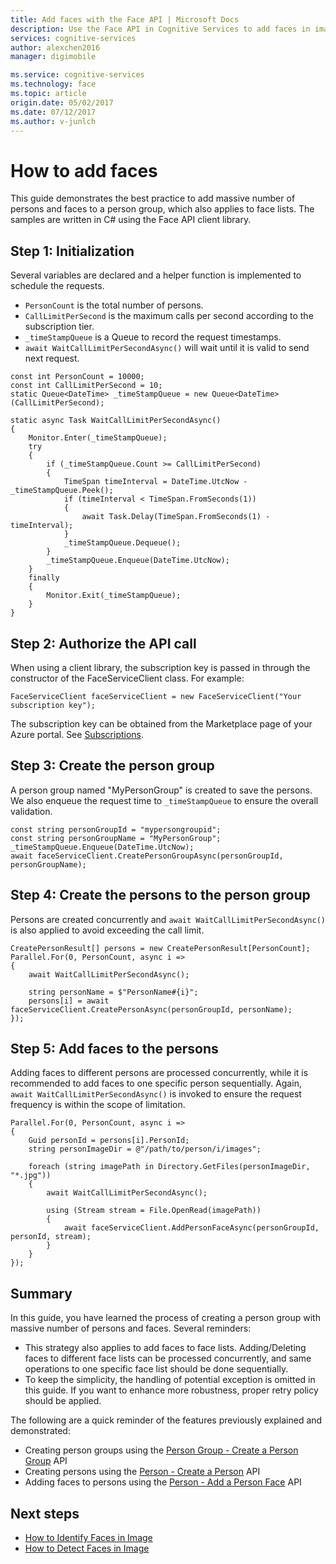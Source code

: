 ```yaml
---
title: Add faces with the Face API | Microsoft Docs
description: Use the Face API in Cognitive Services to add faces in images.
services: cognitive-services
author: alexchen2016
manager: digimobile

ms.service: cognitive-services
ms.technology: face
ms.topic: article
origin.date: 05/02/2017
ms.date: 07/12/2017
ms.author: v-junlch
---
```


# How to add faces

This guide demonstrates the best practice to add massive number of persons and faces to a person group, which also applies to face lists. The samples are written in C# using the Face API client library.

## <a name="step1"></a> Step 1: Initialization

Several variables are declared and a helper function is implemented to schedule the requests.

- `PersonCount` is the total number of persons.
- `CallLimitPerSecond` is the maximum calls per second according to the subscription tier.
- `_timeStampQueue` is a Queue to record the request timestamps.
- `await WaitCallLimitPerSecondAsync()` will wait until it is valid to send next request.

```CSharp
const int PersonCount = 10000;
const int CallLimitPerSecond = 10;
static Queue<DateTime> _timeStampQueue = new Queue<DateTime>(CallLimitPerSecond);

static async Task WaitCallLimitPerSecondAsync()
{
    Monitor.Enter(_timeStampQueue);
    try
    {
        if (_timeStampQueue.Count >= CallLimitPerSecond)
        {
            TimeSpan timeInterval = DateTime.UtcNow - _timeStampQueue.Peek();
            if (timeInterval < TimeSpan.FromSeconds(1))
            {
                await Task.Delay(TimeSpan.FromSeconds(1) - timeInterval);
            }
            _timeStampQueue.Dequeue();
        }
        _timeStampQueue.Enqueue(DateTime.UtcNow);
    }
    finally
    {
        Monitor.Exit(_timeStampQueue);
    }
}
```

## <a name="step2"></a> Step 2: Authorize the API call

When using a client library, the subscription key is passed in through the constructor of the FaceServiceClient class. For example:

```CSharp
FaceServiceClient faceServiceClient = new FaceServiceClient("Your subscription key");
```

The subscription key can be obtained from the Marketplace page of your Azure portal. See [Subscriptions](https://www.microsoft.com/cognitive-services/en-us/sign-up).

## <a name="step3"></a> Step 3: Create the person group

A person group named "MyPersonGroup" is created to save the persons.
We also enqueue the request time to `_timeStampQueue` to ensure the overall validation.

```CSharp
const string personGroupId = "mypersongroupid";
const string personGroupName = "MyPersonGroup";
_timeStampQueue.Enqueue(DateTime.UtcNow);
await faceServiceClient.CreatePersonGroupAsync(personGroupId, personGroupName);
```

## <a name="step4"></a> Step 4: Create the persons to the person group

Persons are created concurrently and `await WaitCallLimitPerSecondAsync()` is also applied to avoid exceeding the call limit.

```CSharp
CreatePersonResult[] persons = new CreatePersonResult[PersonCount];
Parallel.For(0, PersonCount, async i =>
{
    await WaitCallLimitPerSecondAsync();

    string personName = $"PersonName#{i}";
    persons[i] = await faceServiceClient.CreatePersonAsync(personGroupId, personName);
});
```

## <a name="step5"></a> Step 5: Add faces to the persons

Adding faces to different persons are processed concurrently, while it is recommended to add faces to one specific person sequentially.
Again, `await WaitCallLimitPerSecondAsync()` is invoked to ensure the request frequency is within the scope of limitation.

```CSharp
Parallel.For(0, PersonCount, async i =>
{
    Guid personId = persons[i].PersonId;
    string personImageDir = @"/path/to/person/i/images";

    foreach (string imagePath in Directory.GetFiles(personImageDir, "*.jpg"))
    {
        await WaitCallLimitPerSecondAsync();

        using (Stream stream = File.OpenRead(imagePath))
        {
            await faceServiceClient.AddPersonFaceAsync(personGroupId, personId, stream);
        }
    }
});
```

## <a name="summary"></a> Summary

In this guide, you have learned the process of creating a person group with massive number of persons and faces. Several reminders:

- This strategy also applies to add faces to face lists. Adding/Deleting faces to different face lists can be processed concurrently, and same operations to one specific face list should be done sequentially.
- To keep the simplicity, the handling of potential exception is omitted in this guide. If you want to enhance more robustness, proper retry policy should be applied.

The following are a quick reminder of the features previously explained and demonstrated:

- Creating person groups using the [Person Group - Create a Person Group](https://dev.cognitive.azure.cn/docs/services/563879b61984550e40cbbe8d/operations/563879b61984550f30395244) API
- Creating persons using the [Person - Create a Person](https://dev.cognitive.azure.cn/docs/services/563879b61984550e40cbbe8d/operations/563879b61984550f3039523c) API
- Adding faces to persons using the [Person - Add a Person Face](https://dev.cognitive.azure.cn/docs/services/563879b61984550e40cbbe8d/operations/563879b61984550f3039523b) API

## <a name="related"></a> Next steps
- [How to Identify Faces in Image](HowtoIdentifyFacesinImage.md)
- [How to Detect Faces in Image](HowtoDetectFacesinImage.md)


